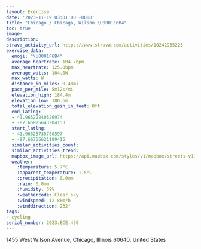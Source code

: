 ```yaml
---
layout: Exercise
date: '2023-11-19 03:01:00 +0000'
title: "Chicago / Chicago, Wilson \U0001F6B4"
toc: true
image:
description:
strava_activity_url: https://www.strava.com/activities/10242955223
exercise_data:
  emoji: "\U0001F6B4"
  average_heartrate: 104.7bpm
  max_heartrate: 125.0bpm
  average_watts: 104.0W
  max_watts: W
  distance_in_miles: 0.48mi
  pace_per_mile: 5m12s/mi
  elevation_high: 184.4m
  elevation_low: 180.6m
  total_elevation_gain_in_feet: 0ft
  end_latlng:
  - 41.96522240526974
  - -87.65825643204153
  start_latlng:
  - 41.96525735780597
  - -87.66756621189415
  similar_activities_count:
  similar_activities_trend:
  mapbox_image_url: https://api.mapbox.com/styles/v1/mapbox/streets-v11/static/path-5+787af2-1.0(ajc_Gl~%60vOMi_%40),pin-s-s+e5b22e(-87.66455,41.96529),pin-s-f+89ae00(-87.65938,41.965360000000004)/auto/800x800?access_token=pk.eyJ1Ijoiam9zaGJlY2ttYW4iLCJhIjoiY205eWR2aDd1MWZ6djJrbXc4a3M0bWZleiJ9.XiG9OWkNcZk2QzjJbxLB4A
  weather:
    :temperature: 5.7°C
    :apparent_temperature: 1.5°C
    :precipitation: 0.0mm
    :rain: 0.0mm
    :humidity: 59%
    :weathercode: Clear sky
    :windspeed: 12.8km/h
    :winddirection: 232°
tags:
- cycling
serial_number: 2023.ECE.430
---
```

1455 West Wilson Avenue, Chicago, Illinois 60640, United States
